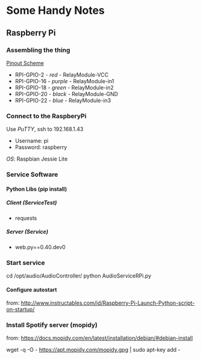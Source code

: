 # Some Handy Notes

## Raspberry Pi

### Assembling the thing
[Pinout Scheme](http://www.raspberrypi-spy.co.uk/wp-content/uploads/2014/07/Raspberry-Pi-GPIO-Layout-Model-B-Plus.png)
- RPI-GPIO-2 - _red_ - RelayModule-VCC
- RPI-GPIO-16 - _purple_ - RelayModule-in1
- RPI-GPIO-18 - _green_ - RelayModule-in2
- RPI-GPIO-20 - _black_ - RelayModule-GND
- RPI-GPIO-22 - _blue_ - RelayModule-in3

### Connect to the RaspberyPi

Use *PuTTY*, ssh to 192.168.1.43

- Username: pi
- Password: raspberry

*OS*: Raspbian Jessie Lite

### Service Software

#### Python Libs (pip install)
##### Client (ServiceTest)

- requests

##### Server (Service)

- web.py==0.40.dev0

### Start service
cd /opt/audio/AudioController/
python AudioServiceRPi.py

#### Configure autostart
from: http://www.instructables.com/id/Raspberry-Pi-Launch-Python-script-on-startup/

### Install Spotify server (mopidy)
from: https://docs.mopidy.com/en/latest/installation/debian/#debian-install

wget -q -O - https://apt.mopidy.com/mopidy.gpg | sudo apt-key add -
